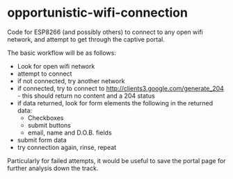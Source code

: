 # opportunistic-wifi-connection
Code for ESP8266 (and possibly others) to connect to any open wifi network, and attempt to get through the captive portal.

The basic workflow will be as follows:
* Look for open wifi network
* attempt to connect
* if not connected, try another network
* if connected, try to connect to http://clients3.google.com/generate_204 - this should return no content and a 204 status
* if data returned, look for form elements the following in the returned data:
   * Checkboxes
   * submit buttons
   * email, name and D.O.B. fields
* submit form data
* try connection again, rinse, repeat 

Particularly for failed attempts, it would be useful to save the portal page for further analysis down the track.
